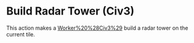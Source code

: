 # Build Radar Tower (Civ3)

This action makes a [Worker%20%28Civ3%29](Worker) build a radar tower on the current tile.